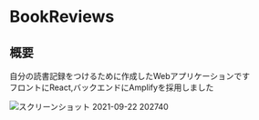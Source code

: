 # BookReviews

## 概要

自分の読書記録をつけるために作成したWebアプリケーションです  
フロントにReact,バックエンドにAmplifyを採用しました

![スクリーンショット 2021-09-22 202740](https://user-images.githubusercontent.com/66783124/134752429-13a77c30-c403-435f-9272-1c8454652d71.png)
